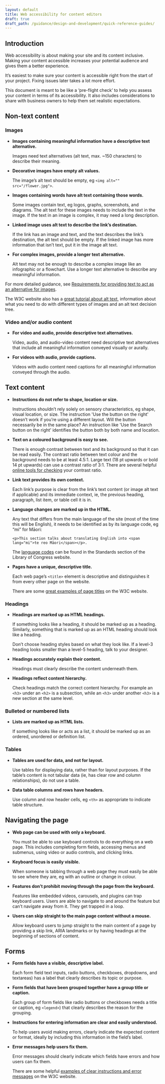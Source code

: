 ```yaml
---
layout: default
title: Web accessibility for content editors
draft: true
draft_path: /guidance/design-and-development/quick-reference-guides/
---
```


## Introduction

Web accessibility is about making your site and its content inclusive. Making your content accessible increases your potential audience and gives them a better experience.

It’s easiest to make sure your content is accessible right from the start of your project. Fixing issues later takes a lot more effort.

This document is meant to be like a ‘pre-flight check’ to help you assess your content in terms of its accessibility. It also includes considerations to share with business owners to help them set realistic expectations.

## Non-text content

### Images

*   **Images containing meaningful information have a descriptive text alternative.**

    Images need text alternatives (alt text, max. ~150 characters) to describe their meaning.

*   **Decorative images have empty alt values.**

    The image’s alt text should be empty, eg `<img alt="" src="/flower.jpg">`.

*   **Images containing words have alt text containing those words.**

    Some images contain text, eg logos, graphs, screenshots, and diagrams. The alt text for these images needs to include the text in the image. If the text in an image is complex, it may need a long description.

*   **Linked image uses alt text to describe the link’s destination.**

    If the link has an image and text, and the text describes the link’s destination, the alt text should be empty. If the linked image has more information that isn’t text, put it in the image alt text.

*   **For complex images, provide a longer text alternative.**

    Alt text may not be enough to describe a complex image like an infographic or a flowchart. Use a longer text alternative to describe any meaningful information.

For more detailed guidance, see [Requirements for providing text to act as an alternative for images](https://www.w3.org/TR/html51/semantics.html#alt).

The W3C website also has a [great tutorial about alt text](https://www.w3.org/WAI/tutorials/images/), information about what you need to do with different types of images and an alt text decision tree.

### Video and/or audio content

*   **For video and audio, provide descriptive text alternatives.**

    Video, audio, and audio-video content need descriptive text alternatives that include all meaningful information conveyed visually or aurally.

*   **For videos with audio, provide captions.**

    Videos with audio content need captions for all meaningful information conveyed through the audio.

## Text content

*   **Instructions do not refer to shape, location or size.**

    Instructions shouldn’t rely solely on sensory characteristics, eg shape, visual location, or size. The instruction 'Use the button on the right' doesn’t work if you’re using a different layout. Will the button necessarily be in the same place? An instruction like 'Use the Search button on the right' identifies the button both by both name and location.

*   **Text on a coloured background is easy to see.**

    There is enough contrast between text and its background so that it can be read easily. The contrast ratio between text colour and the background needs to be at least 4.5:1\. Large text (18 pt upwards or bold 14 pt upwards) can use a contrast ratio of 3:1\. There are several helpful [online tools for checking](https://webtoolkit.govt.nz/guidance/design-and-development/contrast-and-the-use-of-colour/#tools) your contrast ratio.

*   **Link text provides its own context.**

    Each link’s purpose is clear from the link’s text content (or image alt text if applicable) and its immediate context, ie, the previous heading, paragraph, list item, or table cell it is in.

*   **Language changes are marked up in the HTML.**

    Any text that differs from the main language of the site (most of the time this will be English), it needs to be identified as by its language code, eg “mi” for Māori:

    ```
    <p>This section talks about translating English into <span lang="mi">te reo Māori</span></p>.
    ```

    The [language codes](https://www.loc.gov/standards/iso639-2/php/code_list.php) can be found in the Standards section of the Library of Congress website.

*   **Pages have a unique, descriptive title.**

    Each web page’s `<title>` element is descriptive and distinguishes it from every other page on the website.

    There are some [great examples of page titles](http://www.w3.org/WAI/gettingstarted/tips/writing.html#provide-informative-unique-page-titles) on the W3C website.

### Headings

*   **Headings are marked up as HTML headings.**

    If something looks like a heading, it should be marked up as a heading. Similarly, something that is marked up as an HTML heading should look like a heading.

    Don’t choose heading styles based on what they look like. If a level-3 heading looks smaller than a level-5 heading, talk to your designer.

*   **Headings accurately explain their content.**

    Headings must clearly describe the content underneath them.

*   **Headings reflect content hierarchy.**

    Check headings match the correct content hierarchy. For example an `<h3>` under an `<h2>` is a subsection, while an `<h3>` under another `<h3>` is a new section at the same level.

### Bulleted or numbered lists

*   **Lists are marked up as HTML lists.**

    If something looks like or acts as a list, it should be marked up as an ordered, unordered or definition list.

### Tables

*   **Tables are used for data, and not for layout.**

    Use tables for displaying data, rather than for layout purposes. If the table’s content is not tabular data (ie, has clear row and column relationships), do not use a table.

*   **Data table columns and rows have headers.**

    Use column and row header cells, eg `<th>` as appropriate to indicate table structure.

## Navigating the page

*   **Web page can be used with only a keyboard.**

    You must be able to use keyboard controls to do everything on a web page. This includes completing form fields, accessing menus and submenus, using video or audio controls, and clicking links.

*   **Keyboard focus is easily visible.**

    When someone is tabbing through a web page they must easily be able to see where they are, eg with an outline or change in colour.

*   **Features don’t prohibit moving through the page from the keyboard.**

    Features like embedded videos, carousels, and plugins can trap keyboard users. Users are able to navigate to and around the feature but can’t navigate away from it. They get trapped in a loop.

*   **Users can skip straight to the main page content without a mouse.**

    Allow keyboard users to jump straight to the main content of a page by providing a skip link, ARIA landmarks or by having headings at the beginning of sections of content.

## Forms

*   **Form fields have a visible, descriptive label.**

    Each form field text inputs, radio buttons, checkboxes, dropdowns, and textareas) has a label that clearly describes its topic or purpose.

*   **Form fields that have been grouped together have a group title or caption.**

    Each group of form fields like radio buttons or checkboxes needs a title or caption, eg `<legend>`) that clearly describes the reason for the grouping.

*   **Instructions for entering information are clear and easily understood.**

    To help users avoid making errors, clearly indicate the expected content or format, ideally by including this information in the field’s label.

*   **Error messages help users fix them.**

    Error messages should clearly indicate which fields have errors and how users can fix them.

    There are some helpful [examples of clear instructions and error messages](http://www.w3.org/WAI/gettingstarted/tips/writing.html#provide-clear-instructions) on the W3C website.